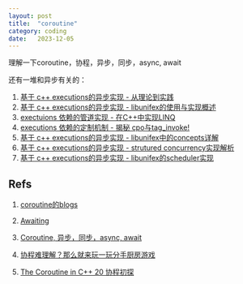 ```yaml
---
layout: post
title:  "coroutine"
category: coding
date:   2023-12-05
---
```


理解一下coroutine，协程，异步，同步，async, await

还有一堆和异步有关的：

1. [基于 c++ executions的异步实现 - 从理论到实践](https://zhuanlan.zhihu.com/p/675374590)
2. [基于 c++ executions的异步实现 - libunifex的使用与实现概述](https://zhuanlan.zhihu.com/p/675374932)
3. [exectuions 依赖的管道实现 - 在C++中实现LINQ](https://zhuanlan.zhihu.com/p/675375237)
4. [executions 依赖的定制机制 - 揭秘 cpo与tag_invoke!](https://zhuanlan.zhihu.com/p/675375376)
5. [基于 c++ executions的异步实现 - libunifex中的concepts详解](https://zhuanlan.zhihu.com/p/675375661)
6. [基于 c++ executions的异步实现 - strutured concurrency实现解析](https://zhuanlan.zhihu.com/p/675375816)
7. [基于 c++ executions的异步实现 - libunifex的scheduler实现](https://zhuanlan.zhihu.com/p/675376944)


## Refs

1. [coroutine的blogs](https://lewissbaker.github.io/)

2. [Awaiting](https://kirit.com/How%20C%2B%2B%20coroutines%20work/Awaiting)

3. [Coroutine, 异步，同步，async, await](https://zhuanlan.zhihu.com/p/237067072)

4. [协程难理解？那么就来玩一玩分手厨房游戏](https://zhuanlan.zhihu.com/p/430372196)

5. [The Coroutine in C++ 20 协程初探](https://zhuanlan.zhihu.com/p/237952115)


